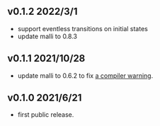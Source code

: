 ## v0.1.2 2022/3/1

- support eventless transitions on initial states
- update malli to 0.8.3

## v0.1.1 2021/10/28

- update malli to 0.6.2 to fix
  [a compiler warning](https://github.com/metosin/malli/issues/536).

## v0.1.0 2021/6/21

- first public release.
